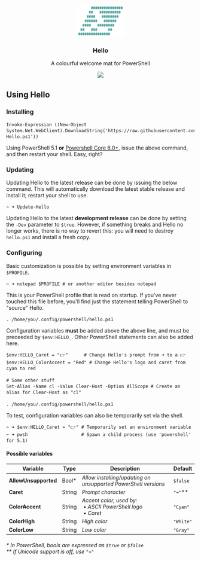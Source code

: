 <p align="center">
  <a href="https://github.com/electricduck/hello">
    <img src="./.github/logo.png" width=128>
  </a>

  <h3 align="center"><strong>Hello</strong></h3>

  <p align="center">
    A colourful welcome mat for PowerShell
  </p>
  
  <p align="center">
  <img src="https://i.imgur.com/vygwE2q.png">
  </p>
</p>

## Using Hello

### Installing

```
Invoke-Expression ((New-Object System.Net.WebClient).DownloadString('https://raw.githubusercontent.com/electricduck/hello/develop/Install-Hello.ps1'))
```

Using PowerShell 5.1 **or** [Powershell Core 6.0+](https://github.com/powershell/powershell), issue the above command, and then restart your shell. Easy, right?

### Updating

Updating Hello to the latest release can be done by issuing the below command. This will automatically download the latest stable release and install it; restart your shell to use.

```
~ ➜ Update-Hello
```

Updating Hello to the latest **development release** can be done by setting the `-Dev` parameter to `$true`. However, if something breaks and Hello no longer works, there is no way to revert this: you will need to destroy `hello.ps1` and install a fresh copy.

### Configuring

Basic customization is possible by setting environment variables in `$PROFILE`.

```
~ ➜ notepad $PROFILE # or another editor besides notepad
```

This is your PowerShell profile that is read on startup. If you've never touched this file before, you'll find just the statement telling PowerShell to "source" Hello.

```
. /home/you/.config/powershell/hello.ps1
```

Configuration variables **must** be added above the above line, and must be preceeded by `$env:HELLO_`. Other PowerShell statements can also be added here.

```
$env:HELLO_Caret = "👉"      # Change Hello's prompt from ➜ to a 👉
$env:HELLO_ColorAccent = "Red" # Change Hello's logo and caret from cyan to red

# Some other stuff
Set-Alias -Name cl -Value Clear-Host -Option AllScope # Create an alias for Clear-Host as "cl"

. /home/you/.config/powershell/hello.ps1
```

To test, configuration variables can also be temporarily set via the shell.

```
~ ➜ $env:HELLO_Caret = "👉" # Temporarily set an environment variable
~ ➜ pwsh                    # Spawn a child process (use 'powershell' for 5.1)
```

#### Possible variables

| **Variable**         | **Type** | **Description**                                                                    | **Default** |
| -------------------- | -------- | ---------------------------------------------------------------------------------- | ----------- |
| **AllowUnsupported** | Bool*    | _Allow installing/updating on unsupported PowerShell versions_                     | `$false`    |
| **Caret**            | String   | _Prompt character_                                                                 | `"➜"`**     |
| **ColorAccent**      | String   | _Accent color, used by:_<br />&nbsp;• _ASCII PowerShell logo_<br />&nbsp;• _Caret_ | `"Cyan"`    |
| **ColorHigh**        | String   | _High color_                                                                       | `"White"`   |
| **ColorLow**         | String   | _Low color_                                                                        | `"Gray"`    |

###### * In PowerShell, bools are expressed as `$true` or `$false`<br />** If Unicode support is off, use `">"`
